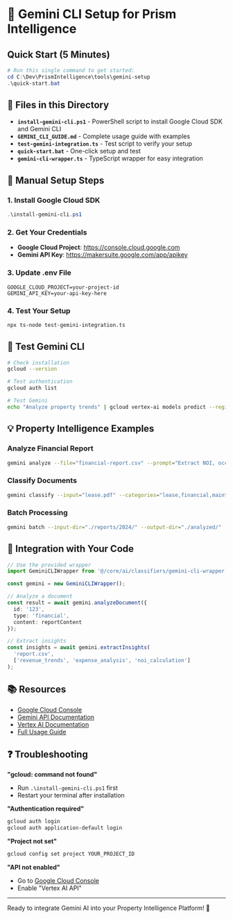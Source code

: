 # 🚀 Gemini CLI Setup for Prism Intelligence

## Quick Start (5 Minutes)

```powershell
# Run this single command to get started:
cd C:\Dev\PrismIntelligence\tools\gemini-setup
.\quick-start.bat
```

## 📁 Files in this Directory

- **`install-gemini-cli.ps1`** - PowerShell script to install Google Cloud SDK and Gemini CLI
- **`GEMINI_CLI_GUIDE.md`** - Complete usage guide with examples
- **`test-gemini-integration.ts`** - Test script to verify your setup
- **`quick-start.bat`** - One-click setup and test
- **`gemini-cli-wrapper.ts`** - TypeScript wrapper for easy integration

## 🔧 Manual Setup Steps

### 1. Install Google Cloud SDK
```powershell
.\install-gemini-cli.ps1
```

### 2. Get Your Credentials
- **Google Cloud Project**: https://console.cloud.google.com
- **Gemini API Key**: https://makersuite.google.com/app/apikey

### 3. Update .env File
```env
GOOGLE_CLOUD_PROJECT=your-project-id
GEMINI_API_KEY=your-api-key-here
```

### 4. Test Your Setup
```bash
npx ts-node test-gemini-integration.ts
```

## 🧪 Test Gemini CLI

```bash
# Check installation
gcloud --version

# Test authentication
gcloud auth list

# Test Gemini
echo "Analyze property trends" | gcloud vertex-ai models predict --region=us-central1 --model=gemini-pro
```

## 💡 Property Intelligence Examples

### Analyze Financial Report
```bash
gemini analyze --file="financial-report.csv" --prompt="Extract NOI, occupancy, and suggest improvements"
```

### Classify Documents
```bash
gemini classify --input="lease.pdf" --categories="lease,financial,maintenance,operational"
```

### Batch Processing
```bash
gemini batch --input-dir="./reports/2024/" --output-dir="./analyzed/"
```

## 🔌 Integration with Your Code

```typescript
// Use the provided wrapper
import GeminiCLIWrapper from '@/core/ai/classifiers/gemini-cli-wrapper';

const gemini = new GeminiCLIWrapper();

// Analyze a document
const result = await gemini.analyzeDocument({
  id: '123',
  type: 'financial',
  content: reportContent
});

// Extract insights
const insights = await gemini.extractInsights(
  'report.csv',
  ['revenue_trends', 'expense_analysis', 'noi_calculation']
);
```

## 📚 Resources

- [Google Cloud Console](https://console.cloud.google.com)
- [Gemini API Documentation](https://ai.google.dev/docs)
- [Vertex AI Documentation](https://cloud.google.com/vertex-ai/docs)
- [Full Usage Guide](./GEMINI_CLI_GUIDE.md)

## ❓ Troubleshooting

**"gcloud: command not found"**
- Run `.\install-gemini-cli.ps1` first
- Restart your terminal after installation

**"Authentication required"**
```bash
gcloud auth login
gcloud auth application-default login
```

**"Project not set"**
```bash
gcloud config set project YOUR_PROJECT_ID
```

**"API not enabled"**
- Go to [Google Cloud Console](https://console.cloud.google.com)
- Enable "Vertex AI API"

---

Ready to integrate Gemini AI into your Property Intelligence Platform! 🎉